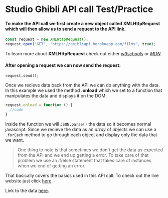 # Studio Ghibli API call Test/Practice

#### To make the API call we first create a new object called XMLHttpRequest which will then allow us to send a request to the API link.

```javascript
const request = new XMLHttpRequest();
request.open('GET', 'https://ghibliapi.herokuapp.com/films', true);
```
To learn more about **XMLHttpRequest** check out either [_w3schools_](https://www.w3schools.com/xml/xml_http.asp) or [_MDN_](https://developer.mozilla.org/en-US/docs/Web/API/XMLHttpRequest).

#### After opening a request we can now send the request:

```javacript
request.send();
```

Once we recieve data back from the API we can do anything with the data. In this example we used the method **.onload** which we set to a function that manipulates the data and displays it on the DOM.

```javascript
request.onload = function () {
  //code
}
```

Inside the function we will `JSON.parse()` the data so it becomes normal javascript. Since we recieve the data as an *array* of *objects* we can use a `.forEach` method to go through each object and display only the data that we want. 

> One thing to note is that sometimes we don't get the data as expected from the API and we end up getting a error. To take care of that problem we use an if/else statement that takes care of instances when we end of getting an error.

That basically covers the basics used in this API call. To check out the live website just click [here]().

Link to the data [here](https://ghibliapi.herokuapp.com/films).

